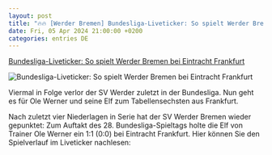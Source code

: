 ```yaml
---
layout: post
title: "🔥🔥 [Werder Bremen] Bundesliga-Liveticker: So spielt Werder Bremen bei Eintracht Frankfurt"
date: Fri, 05 Apr 2024 21:00:00 +0200
categories: entries DE
---
```

[Bundesliga-Liveticker: So spielt Werder Bremen bei Eintracht Frankfurt](https://www.weser-kurier.de/werder/profis/bundesliga-liveticker-so-spielt-werder-bremen-bei-eintracht-frankfurt-doc7uvamw5nqd1riswk90v)

![Bundesliga-Liveticker: So spielt Werder Bremen bei Eintracht Frankfurt](https://www.weser-kurier.de/resources/028c-1a951d3df8ee-b3037af4a8e5-1000/format/large/frankfurt_deutschland_05._april_2024_1._bl_-_2023_2024_-_eintracht_frankfurt_vs._sv_werder_bremen_im_bild_v._li._im_z.jpeg)

Viermal in Folge verlor der SV Werder zuletzt in der Bundesliga. Nun geht es für Ole Werner und seine Elf zum Tabellensechsten aus Frankfurt.

Nach zuletzt vier Niederlagen in Serie hat der SV Werder Bremen wieder gepunktet: Zum Auftakt des 28. Bundesliga-Spieltags holte die Elf von Trainer Ole Werner ein 1:1 (0:0) bei Eintracht Frankfurt. Hier können Sie den Spielverlauf im Liveticker nachlesen:

